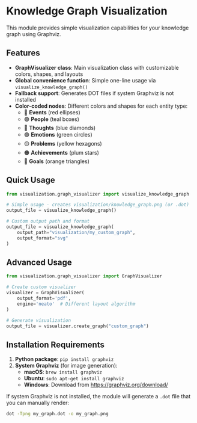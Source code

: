 # Knowledge Graph Visualization

This module provides simple visualization capabilities for your knowledge graph using Graphviz.

## Features

- **GraphVisualizer class**: Main visualization class with customizable colors, shapes, and layouts
- **Global convenience function**: Simple one-line usage via `visualize_knowledge_graph()`
- **Fallback support**: Generates DOT files if system Graphviz is not installed
- **Color-coded nodes**: Different colors and shapes for each entity type:
  - 🔴 **Events** (red ellipses)
  - 🟢 **People** (teal boxes) 
  - 🔵 **Thoughts** (blue diamonds)
  - 🟣 **Emotions** (green circles)
  - 🟡 **Problems** (yellow hexagons)
  - 🟠 **Achievements** (plum stars)
  - 🔶 **Goals** (orange triangles)

## Quick Usage

```python
from visualization.graph_visualizer import visualize_knowledge_graph

# Simple usage - creates visualization/knowledge_graph.png (or .dot)
output_file = visualize_knowledge_graph()

# Custom output path and format
output_file = visualize_knowledge_graph(
    output_path="visualization/my_custom_graph", 
    output_format="svg"
)
```

## Advanced Usage

```python
from visualization.graph_visualizer import GraphVisualizer

# Create custom visualizer
visualizer = GraphVisualizer(
    output_format='pdf',
    engine='neato'  # Different layout algorithm
)

# Generate visualization
output_file = visualizer.create_graph("custom_graph")
```

## Installation Requirements

1. **Python package**: `pip install graphviz`
2. **System Graphviz** (for image generation):
   - **macOS**: `brew install graphviz`
   - **Ubuntu**: `sudo apt-get install graphviz`
   - **Windows**: Download from https://graphviz.org/download/

If system Graphviz is not installed, the module will generate a `.dot` file that you can manually render:

```bash
dot -Tpng my_graph.dot -o my_graph.png
```
